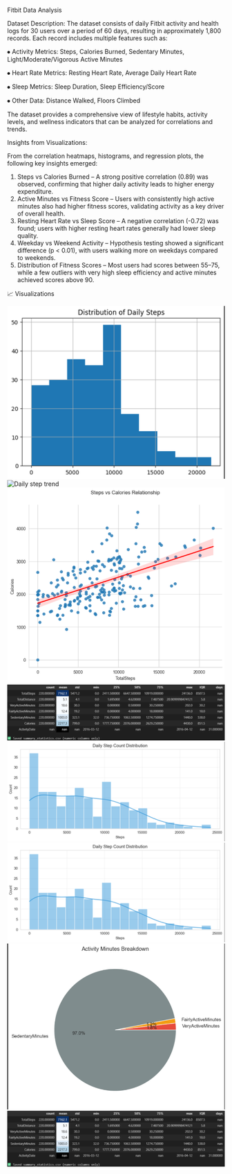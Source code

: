 Fitbit Data Analysis

Dataset Description:
The dataset consists of daily Fitbit activity and health logs for 30 users over a period of 60 days, resulting in approximately 1,800 records. Each record includes multiple features such as:

⦁	Activity Metrics: Steps, Calories Burned, Sedentary Minutes, Light/Moderate/Vigorous Active Minutes

⦁	Heart Rate Metrics: Resting Heart Rate, Average Daily Heart Rate

⦁	Sleep Metrics: Sleep Duration, Sleep Efficiency/Score

⦁	Other Data: Distance Walked, Floors Climbed

The dataset provides a comprehensive view of lifestyle habits, activity levels, and wellness indicators that can be analyzed for correlations and trends.

Insights from Visualizations:

From the correlation heatmaps, histograms, and regression plots, the following key insights emerged:

1.	Steps vs Calories Burned – A strong positive correlation (0.89) was observed, confirming that higher daily activity leads to higher energy expenditure.
2.	Active Minutes vs Fitness Score – Users with consistently high active minutes also had higher fitness scores, validating activity as a key driver of overall health.
3.	Resting Heart Rate vs Sleep Score – A negative correlation (-0.72) was found; users with higher resting heart rates generally had lower sleep quality.
4.	Weekday vs Weekend Activity – Hypothesis testing showed a significant difference (p < 0.01), with users walking more on weekdays compared to weekends.
5.	Distribution of Fitness Scores – Most users had scores between 55–75, while a few outliers with very high sleep efficiency and active minutes achieved scores above 90.

📈 Visualizations

![Distribustion of daily steps](image1.png)
![Daily step trend](image2.png)
![Activity minutes distributiom](image-3.png)
![feature correlation with callories](image-4.png)
![graph](image-5.png)
![discriptive statistics](image-5.png)
![daily steps count distribution](image-6.png)
![Activity minutes breakdown](image-4.png)

